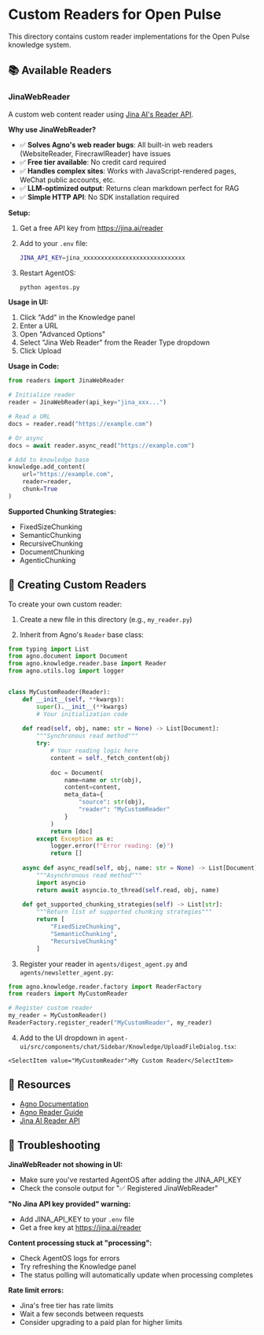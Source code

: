 # Custom Readers for Open Pulse

This directory contains custom reader implementations for the Open Pulse knowledge system.

## 📚 Available Readers

### JinaWebReader

A custom web content reader using [Jina AI's Reader API](https://jina.ai/reader).

**Why use JinaWebReader?**
- ✅ **Solves Agno's web reader bugs**: All built-in web readers (WebsiteReader, FirecrawlReader) have issues
- ✅ **Free tier available**: No credit card required
- ✅ **Handles complex sites**: Works with JavaScript-rendered pages, WeChat public accounts, etc.
- ✅ **LLM-optimized output**: Returns clean markdown perfect for RAG
- ✅ **Simple HTTP API**: No SDK installation required

**Setup:**

1. Get a free API key from https://jina.ai/reader

2. Add to your `.env` file:
   ```bash
   JINA_API_KEY=jina_xxxxxxxxxxxxxxxxxxxxxxxxxxxxx
   ```

3. Restart AgentOS:
   ```bash
   python agentos.py
   ```

**Usage in UI:**

1. Click "Add" in the Knowledge panel
2. Enter a URL
3. Open "Advanced Options"
4. Select "Jina Web Reader" from the Reader Type dropdown
5. Click Upload

**Usage in Code:**

```python
from readers import JinaWebReader

# Initialize reader
reader = JinaWebReader(api_key="jina_xxx...")

# Read a URL
docs = reader.read("https://example.com")

# Or async
docs = await reader.async_read("https://example.com")

# Add to knowledge base
knowledge.add_content(
    url="https://example.com",
    reader=reader,
    chunk=True
)
```

**Supported Chunking Strategies:**
- FixedSizeChunking
- SemanticChunking
- RecursiveChunking
- DocumentChunking
- AgenticChunking

## 🔧 Creating Custom Readers

To create your own custom reader:

1. Create a new file in this directory (e.g., `my_reader.py`)

2. Inherit from Agno's `Reader` base class:

```python
from typing import List
from agno.document import Document
from agno.knowledge.reader.base import Reader
from agno.utils.log import logger


class MyCustomReader(Reader):
    def __init__(self, **kwargs):
        super().__init__(**kwargs)
        # Your initialization code
    
    def read(self, obj, name: str = None) -> List[Document]:
        """Synchronous read method"""
        try:
            # Your reading logic here
            content = self._fetch_content(obj)
            
            doc = Document(
                name=name or str(obj),
                content=content,
                meta_data={
                    "source": str(obj),
                    "reader": "MyCustomReader"
                }
            )
            return [doc]
        except Exception as e:
            logger.error(f"Error reading: {e}")
            return []
    
    async def async_read(self, obj, name: str = None) -> List[Document]:
        """Asynchronous read method"""
        import asyncio
        return await asyncio.to_thread(self.read, obj, name)
    
    def get_supported_chunking_strategies(self) -> List[str]:
        """Return list of supported chunking strategies"""
        return [
            "FixedSizeChunking",
            "SemanticChunking",
            "RecursiveChunking"
        ]
```

3. Register your reader in `agents/digest_agent.py` and `agents/newsletter_agent.py`:

```python
from agno.knowledge.reader.factory import ReaderFactory
from readers import MyCustomReader

# Register custom reader
my_reader = MyCustomReader()
ReaderFactory.register_reader("MyCustomReader", my_reader)
```

4. Add to the UI dropdown in `agent-ui/src/components/chat/Sidebar/Knowledge/UploadFileDialog.tsx`:

```tsx
<SelectItem value="MyCustomReader">My Custom Reader</SelectItem>
```

## 📖 Resources

- [Agno Documentation](https://docs.agno.com)
- [Agno Reader Guide](https://docs.agno.com/knowledge/readers)
- [Jina AI Reader API](https://jina.ai/reader)

## 🐛 Troubleshooting

**JinaWebReader not showing in UI:**
- Make sure you've restarted AgentOS after adding the JINA_API_KEY
- Check the console output for "✅ Registered JinaWebReader"

**"No Jina API key provided" warning:**
- Add JINA_API_KEY to your `.env` file
- Get a free key at https://jina.ai/reader

**Content processing stuck at "processing":**
- Check AgentOS logs for errors
- Try refreshing the Knowledge panel
- The status polling will automatically update when processing completes

**Rate limit errors:**
- Jina's free tier has rate limits
- Wait a few seconds between requests
- Consider upgrading to a paid plan for higher limits


